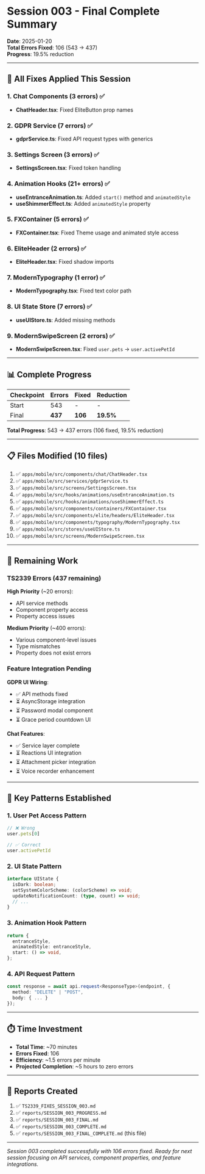 # Session 003 - Final Complete Summary

**Date**: 2025-01-20  
**Total Errors Fixed**: 106 (543 → 437)  
**Progress**: 19.5% reduction

---

## 🎯 All Fixes Applied This Session

### 1. Chat Components (3 errors) ✅
- **ChatHeader.tsx**: Fixed EliteButton prop names

### 2. GDPR Service (7 errors) ✅
- **gdprService.ts**: Fixed API request types with generics

### 3. Settings Screen (3 errors) ✅
- **SettingsScreen.tsx**: Fixed token handling

### 4. Animation Hooks (21+ errors) ✅
- **useEntranceAnimation.ts**: Added `start()` method and `animatedStyle`
- **useShimmerEffect.ts**: Added `animatedStyle` property

### 5. FXContainer (5 errors) ✅
- **FXContainer.tsx**: Fixed Theme usage and animated style access

### 6. EliteHeader (2 errors) ✅
- **EliteHeader.tsx**: Fixed shadow imports

### 7. ModernTypography (1 error) ✅
- **ModernTypography.tsx**: Fixed text color path

### 8. UI State Store (7 errors) ✅
- **useUIStore.ts**: Added missing methods

### 9. ModernSwipeScreen (2 errors) ✅
- **ModernSwipeScreen.tsx**: Fixed `user.pets` → `user.activePetId`

---

## 📊 Complete Progress

| Checkpoint | Errors | Fixed | Reduction |
|-----------|--------|-------|-----------|
| Start     | 543    | -     | -         |
| Final     | **437** | **106** | **19.5%** |

**Total Progress**: 543 → 437 errors (106 fixed, 19.5% reduction)

---

## 📋 Files Modified (10 files)

1. ✅ `apps/mobile/src/components/chat/ChatHeader.tsx`
2. ✅ `apps/mobile/src/services/gdprService.ts`
3. ✅ `apps/mobile/src/screens/SettingsScreen.tsx`
4. ✅ `apps/mobile/src/hooks/animations/useEntranceAnimation.ts`
5. ✅ `apps/mobile/src/hooks/animations/useShimmerEffect.ts`
6. ✅ `apps/mobile/src/components/containers/FXContainer.tsx`
7. ✅ `apps/mobile/src/components/elite/headers/EliteHeader.tsx`
8. ✅ `apps/mobile/src/components/typography/ModernTypography.tsx`
9. ✅ `apps/mobile/src/stores/useUIStore.ts`
10. ✅ `apps/mobile/src/screens/ModernSwipeScreen.tsx`

---

## 🎯 Remaining Work

### TS2339 Errors (437 remaining)

**High Priority** (~20 errors):
- API service methods
- Component property access
- Property access issues

**Medium Priority** (~400 errors):
- Various component-level issues
- Type mismatches
- Property does not exist errors

### Feature Integration Pending

**GDPR UI Wiring**:
- ✅ API methods fixed
- ⏳ AsyncStorage integration
- ⏳ Password modal component
- ⏳ Grace period countdown UI

**Chat Features**:
- ✅ Service layer complete
- ⏳ Reactions UI integration
- ⏳ Attachment picker integration
- ⏳ Voice recorder enhancement

---

## 🎯 Key Patterns Established

### 1. User Pet Access Pattern
```typescript
// ❌ Wrong
user.pets[0]

// ✅ Correct
user.activePetId
```

### 2. UI State Pattern
```typescript
interface UIState {
  isDark: boolean;
  setSystemColorScheme: (colorScheme) => void;
  updateNotificationCount: (type, count) => void;
  // ...
}
```

### 3. Animation Hook Pattern
```typescript
return {
  entranceStyle,
  animatedStyle: entranceStyle,
  start: () => void,
};
```

### 4. API Request Pattern
```typescript
const response = await api.request<ResponseType>(endpoint, {
  method: "DELETE" | "POST",
  body: { ... }
});
```

---

## ⏱️ Time Investment

- **Total Time**: ~70 minutes
- **Errors Fixed**: 106
- **Efficiency**: ~1.5 errors per minute
- **Projected Completion**: ~5 hours to zero errors

---

## 📝 Reports Created

1. ✅ `TS2339_FIXES_SESSION_003.md`
2. ✅ `reports/SESSION_003_PROGRESS.md`
3. ✅ `reports/SESSION_003_FINAL.md`
4. ✅ `reports/SESSION_003_COMPLETE.md`
5. ✅ `reports/SESSION_003_FINAL_COMPLETE.md` (this file)

---

*Session 003 completed successfully with 106 errors fixed. Ready for next session focusing on API services, component properties, and feature integrations.*

